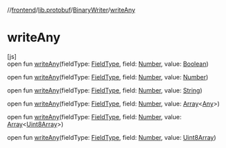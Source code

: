 //[frontend](../../../index.md)/[lib.protobuf](../index.md)/[BinaryWriter](index.md)/[writeAny](write-any.md)

# writeAny

[js]\
open fun [writeAny](write-any.md)(fieldType: [FieldType](../-field-type/index.md), field: [Number](https://kotlinlang.org/api/latest/jvm/stdlib/kotlin/-number/index.html), value: [Boolean](https://kotlinlang.org/api/latest/jvm/stdlib/kotlin/-boolean/index.html))

open fun [writeAny](write-any.md)(fieldType: [FieldType](../-field-type/index.md), field: [Number](https://kotlinlang.org/api/latest/jvm/stdlib/kotlin/-number/index.html), value: [Number](https://kotlinlang.org/api/latest/jvm/stdlib/kotlin/-number/index.html))

open fun [writeAny](write-any.md)(fieldType: [FieldType](../-field-type/index.md), field: [Number](https://kotlinlang.org/api/latest/jvm/stdlib/kotlin/-number/index.html), value: [String](https://kotlinlang.org/api/latest/jvm/stdlib/kotlin/-string/index.html))

open fun [writeAny](write-any.md)(fieldType: [FieldType](../-field-type/index.md), field: [Number](https://kotlinlang.org/api/latest/jvm/stdlib/kotlin/-number/index.html), value: [Array](https://kotlinlang.org/api/latest/jvm/stdlib/kotlin/-array/index.html)&lt;[Any](https://kotlinlang.org/api/latest/jvm/stdlib/kotlin/-any/index.html)&gt;)

open fun [writeAny](write-any.md)(fieldType: [FieldType](../-field-type/index.md), field: [Number](https://kotlinlang.org/api/latest/jvm/stdlib/kotlin/-number/index.html), value: [Array](https://kotlinlang.org/api/latest/jvm/stdlib/kotlin/-array/index.html)&lt;[Uint8Array](https://kotlinlang.org/api/latest/jvm/stdlib/org.khronos.webgl/-uint8-array/index.html)&gt;)

open fun [writeAny](write-any.md)(fieldType: [FieldType](../-field-type/index.md), field: [Number](https://kotlinlang.org/api/latest/jvm/stdlib/kotlin/-number/index.html), value: [Uint8Array](https://kotlinlang.org/api/latest/jvm/stdlib/org.khronos.webgl/-uint8-array/index.html))
